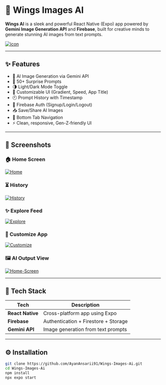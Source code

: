 # 🚀 Wings Images AI

**Wings AI** is a sleek and powerful React Native (Expo) app powered by **Gemini Image Generation API** and **Firebase**, built for creative minds to generate stunning AI images from text prompts.

<a href="https://ibb.co/ZpbCpQMf"><img src="https://i.ibb.co/ZpbCpQMf/icon.png" alt="icon" border="0" /></a>

---

## ✨ Features

- 🎨 AI Image Generation via Gemini API
- 🎲 50+ Surprise Prompts
- 🌗 Light/Dark Mode Toggle
- 🔧 Customizable UI (Gradient, Speed, App Title)
- 🕘 Prompt History with Timestamp
- 🔐 Firebase Auth (Signup/Login/Logout)
- 📥 Save/Share AI Images
- 📱 Bottom Tab Navigation
- ⚡ Clean, responsive, Gen-Z-friendly UI

---

## 📸 Screenshots

### 🏠 Home Screen
<a href="https://ibb.co/QvyrSV6R"><img src="https://i.ibb.co/nMxzdyDv/Home.jpg" alt="Home" border="0" /></a>

### ⏳ History
<a href="https://ibb.co/C3JN8Z4K"><img src="https://i.ibb.co/v6sgqGf4/History.jpg" alt="History" border="0" /></a>

### ✨ Explore Feed
<a href="https://ibb.co/r2pq6cLZ"><img src="https://i.ibb.co/Jjp87ybz/Explore.jpg" alt="Explore" border="0" /></a>

### 🎨 Customize App
<a href="https://ibb.co/Q3g7Mmtn"><img src="https://i.ibb.co/LXFD1pH6/Customize.jpg" alt="Customize" border="0" /></a>


### 🖼️ AI Output View
<a href="https://ibb.co/FbFvLKxw"><img src="https://i.ibb.co/vxS56HwP/Home-Screen.jpg" alt="Home-Screen" border="0" /></a>

---

## 🧠 Tech Stack

| Tech             | Description                              |
|------------------|------------------------------------------|
| **React Native** | Cross-platform app using Expo            |
| **Firebase**     | Authentication + Firestore + Storage     |
| **Gemini API**   | Image generation from text prompts       |

---

## ⚙️ Installation

```bash
git clone https://github.com/AyanAnsarii91/Wings-Images-Ai.git
cd Wings-Images-Ai
npm install
npx expo start
